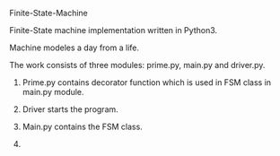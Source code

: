 Finite-State-Machine

Finite-State machine implementation written in Python3.

Machine modeles a day from a life.

The work consists of three modules: prime.py, main.py and driver.py.

1. Prime.py contains decorator function which is used in FSM class in main.py module.

2. Driver starts the program.

3. Main.py contains the FSM class.
4. 
